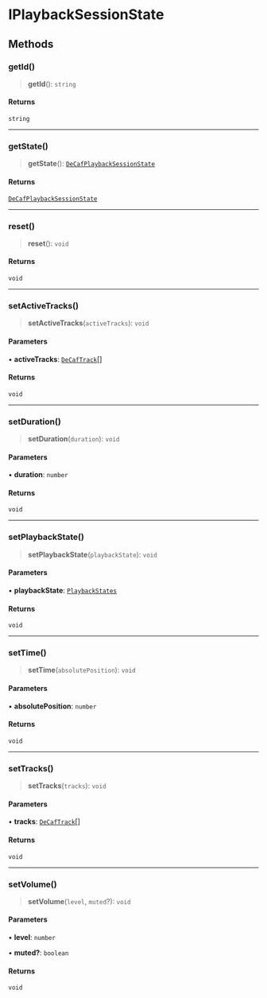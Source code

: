 # IPlaybackSessionState

## Methods

### getId()

> **getId**(): `string`

#### Returns

`string`

***

### getState()

> **getState**(): [`DeCafPlaybackSessionState`](reference/interfaces/DeCafPlaybackSessionState.md)

#### Returns

[`DeCafPlaybackSessionState`](reference/interfaces/DeCafPlaybackSessionState.md)

***

### reset()

> **reset**(): `void`

#### Returns

`void`

***

### setActiveTracks()

> **setActiveTracks**(`activeTracks`): `void`

#### Parameters

• **activeTracks**: [`DeCafTrack`](reference/interfaces/DeCafTrack.md)[]

#### Returns

`void`

***

### setDuration()

> **setDuration**(`duration`): `void`

#### Parameters

• **duration**: `number`

#### Returns

`void`

***

### setPlaybackState()

> **setPlaybackState**(`playbackState`): `void`

#### Parameters

• **playbackState**: [`PlaybackStates`](reference/enumerations/PlaybackStates.md)

#### Returns

`void`

***

### setTime()

> **setTime**(`absolutePosition`): `void`

#### Parameters

• **absolutePosition**: `number`

#### Returns

`void`

***

### setTracks()

> **setTracks**(`tracks`): `void`

#### Parameters

• **tracks**: [`DeCafTrack`](reference/interfaces/DeCafTrack.md)[]

#### Returns

`void`

***

### setVolume()

> **setVolume**(`level`, `muted`?): `void`

#### Parameters

• **level**: `number`

• **muted?**: `boolean`

#### Returns

`void`
